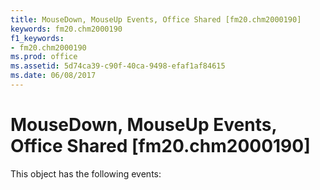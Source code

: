 ```yaml
---
title: MouseDown, MouseUp Events, Office Shared [fm20.chm2000190]
keywords: fm20.chm2000190
f1_keywords:
- fm20.chm2000190
ms.prod: office
ms.assetid: 5d74ca39-c90f-40ca-9498-efaf1af84615
ms.date: 06/08/2017
---
```



# MouseDown, MouseUp Events, Office Shared [fm20.chm2000190]
This object has the following events:

